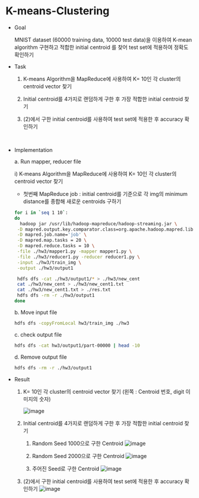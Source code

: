 # K-means-Clustering


* Goal

  
  MNIST dataset (60000 training data, 10000 test data)을 이용하여 K-mean algorithm 구현하고 적합한 initial centroid 를 찾어 test set에 적용하여 정확도 확인하기

  
* Task
  
  1. K-means Algorithm을 MapReduce에 사용하여 K= 10인 각 cluster의 centroid vector 찾기
     
  2. Initial centroid를 4가지로 랜덤하게 구한 후 가장 적합한 initial centroid 찾기
     
  3. (2)에서 구한 initial centroid를 사용하여 test set에 적용한 후 accuracy 확인하기
     
</br>

* Implementation
  
  a. Run mapper, reducer file

  i) K-means Algorithm을 MapReduce에 사용하여 K= 10인 각 cluster의 centroid vector 찾기
  - 첫번째 MapReduce job : initial centroid를 기준으로 각 img의 minimum distance를 종합해 새로운 centroids 구하기
  
   ```sh
   for i in `seq 1 10`:
   do
     hadoop jar /usr/lib/hadoop-mapreduce/hadoop-streaming.jar \
  	-D mapred.output.key.comparator.class=org.apache.hadoop.mapred.lib.KeyFieldBasedComparator \
    -D mapred.job.name='job' \
    -D mapred.map.tasks = 20 \
  	-D mapred.reduce.tasks = 10 \
  	-file ./hw3/mapper1.py -mapper mapper1.py \
    -file ./hw3/reducer1.py -reducer reducer1.py \
  	-input ./hw3/train_img \
  	-output ./hw3/output1

    hdfs dfs -cat ./hw3/output1/* > ./hw3/new_cent
    cat ./hw3/new_cent > ./hw3/new_cent1.txt
    cat ./hw3/new_cent1.txt > ./res.txt
    hdfs dfs -rm -r ./hw3/output1
   done
   ```
   
  b. Move input file
  ```sh
  hdfs dfs -copyFromLocal hw3/train_img ./hw3
  ```

  c. check output file
  ```sh
  hdfs dfs -cat hw3/output1/part-00000 | head -10
  ```

  d. Remove output file
  ```sh
  hdfs dfs -rm -r ./hw3/output1
  ```

* Result
  1. K= 10인 각 cluster의 centroid vector 찾기 (왼쪽 : Centroid 번호, digit 이미지의 숫자)
 
     
     ![image](https://github.com/guswns00123/K-means-Clustering/assets/65805176/91e1bb8c-a146-4082-85a7-879016b147c3)



  2. Initial centroid를 4가지로 랜덤하게 구한 후 가장 적합한 initial centroid 찾기
     1) Random Seed 1000으로 구한 Centroid
     ![image](https://github.com/guswns00123/K-means-Clustering/assets/65805176/b6486e2e-c68e-43e4-a826-34d5f93bbef9)


     2) Random Seed 2000으로 구한 Centroid
     ![image](https://github.com/guswns00123/K-means-Clustering/assets/65805176/98229e9b-17c2-4493-a7dc-5694e824e295)


     3) 주어진 Seed로 구한 Centroid
     ![image](https://github.com/guswns00123/K-means-Clustering/assets/65805176/5945cefa-384b-4d8b-bafd-3c2e725a5d33)



  3. (2)에서 구한 initial centroid를 사용하여 test set에 적용한 후 accuracy 확인하기
     ![image](https://github.com/guswns00123/K-means-Clustering/assets/65805176/012e52a2-8781-4f04-a0b8-169b81fff1f7)





